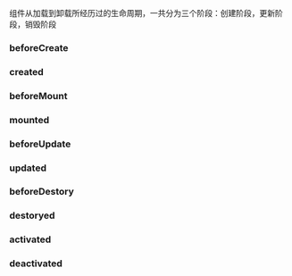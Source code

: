 组件从加载到卸载所经历过的生命周期，一共分为三个阶段：创建阶段，更新阶段，销毁阶段

### beforeCreate

### created

### beforeMount

### mounted

### beforeUpdate

### updated

### beforeDestory

### destoryed

### activated

### deactivated